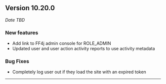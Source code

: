 
## Version 10.20.0
_Date TBD_

### New features
* Add link to FF4j admin console for ROLE_ADMIN
* Updated user and user action activity reports to use activity metadata

### Bug Fixes
* Completely log user out if they load the site with an expired token

---
